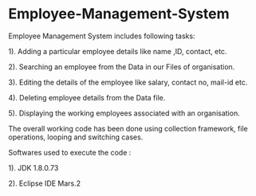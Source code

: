 # Employee-Management-System
Employee Management System includes following tasks:

1). Adding a particular employee details like name ,ID, contact, etc.

2). Searching an employee from the Data in our Files of organisation.

3). Editing the details of the employee like salary, contact no, mail-id etc.

4). Deleting employee details from the Data file.

5). Displaying the working employees associated with an organisation.

The overall working code has been done using collection framework, file operations, looping and switching cases.

Softwares used to execute the code :

1). JDK 1.8.0.73

2). Eclipse IDE Mars.2
